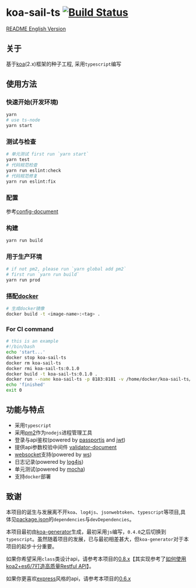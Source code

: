 # koa-sail-ts [![Build Status](https://travis-ci.org/vdfor/koa-sail-ts.svg?branch=master)](https://travis-ci.org/vdfor/koa-sail-ts)

[README English Version](README.en.md)

## 关于

基于[koa](https://github.com/koajs/koa)(2.x)框架的种子工程, 采用`typescript`编写

## 使用方法
### 快速开始(开发环境)

```bash
yarn
# use ts-node
yarn start
```

### 测试与检查

```bash
# 单元测试 first run `yarn start`
yarn test
# 代码规范检查
yarn run eslint:check
# 代码规范修复
yarn run eslint:fix
```

### 配置

参考[config-document](docs/config-document.md)

### 构建

```bash
yarn run build
```

### 用于生产环境

```bash
# if not pm2, please run `yarn global add pm2`
# first run `yarn run build`
yarn run prod
```

### 搭配[docker](https://www.docker.com)

```bash
# 生成docker镜像
docker build -t <image-name>:<tag> .
```

### For CI command

```bash
# this is an example
#!/bin/bash
echo 'start...'
docker stop koa-sail-ts
docker rm koa-sail-ts
docker rmi koa-sail-ts:0.1.0
docker build -t koa-sail-ts:0.1.0 .
docker run --name koa-sail-ts -p 8183:8181 -v /home/docker/koa-sail-ts/logs:/usr/src/app/logs -d koa-sail-ts:0.1.0
echo 'finished'
exit 0
```

## 功能与特点

+ 采用`typescript`
+ 采用[pm2](http://pm2.keymetrics.io)作为`nodejs`进程管理工具
+ 登录与api鉴权(powered by [passportjs](http://www.passportjs.org) and [jwt](https://github.com/auth0/node-jsonwebtoken))
+ 提供api参数校验中间件 [validator-document](docs/validator-document.md)
+ [websocket](https://developer.mozilla.org/en-US/docs/Web/API/WebSockets_API)支持(powered by [ws](https://github.com/websockets/ws))
+ 日志记录(powered by [log4js](https://github.com/stritti/log4js))
+ 单元测试(powered by [mocha](https://mochajs.org/))
+ 支持`docker`部署

## 致谢

本项目的诞生与发展离不开`koa`、`log4js`、`jsonwebtoken`、`typescript`等项目,具体见[package.json](package.json)的`dependencies`与`devDependencies`。

本项目最初由[koa-generator](https://github.com/17koa/koa-generator)生成，最初采用`js`编写，`0.4.0`之后切换到`typescript`。虽然随着项目的发展，已与最初相差甚大，但`koa-generator`对于本项目的起步十分重要。

如果你希望采用`class`类设计api，请参考本项目的[0.8.x](https://github.com/vdfor/koa-sail-ts/releases/tag/v0.8.1)【其实现参考了[如何使用koa2+es6/7打造高质量Restful API](https://zhuanlan.zhihu.com/p/26216336)】。

如果你更喜欢[express](https://github.com/expressjs/express)风格的api，请参考本项目的[0.6.x](https://github.com/vdfor/koa-sail-ts/releases/tag/v0.6.3)

